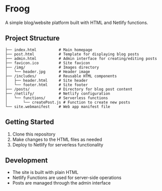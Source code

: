 # Froog

A simple blog/website platform built with HTML and Netlify functions.

## Project Structure

```
├── index.html          # Main homepage
├── post.html           # Template for displaying blog posts
├── admin.html          # Admin interface for creating/editing posts
├── favicon.ico         # Site favicon
├── /img/               # Images directory
│   └── header.jpg      # Header image
├── /includes/          # Reusable HTML components
│   ├── header.html     # Site header
│   └── footer.html     # Site footer
├── /posts/             # Directory for blog post content
├── /netlify/           # Netlify configuration
│   └── functions/      # Serverless functions
│       └── createPost.js # Function to create new posts
└── site.webmanifest    # Web app manifest file
```

## Getting Started

1. Clone this repository
2. Make changes to the HTML files as needed
3. Deploy to Netlify for serverless functionality

## Development

- The site is built with plain HTML
- Netlify Functions are used for server-side operations
- Posts are managed through the admin interface 